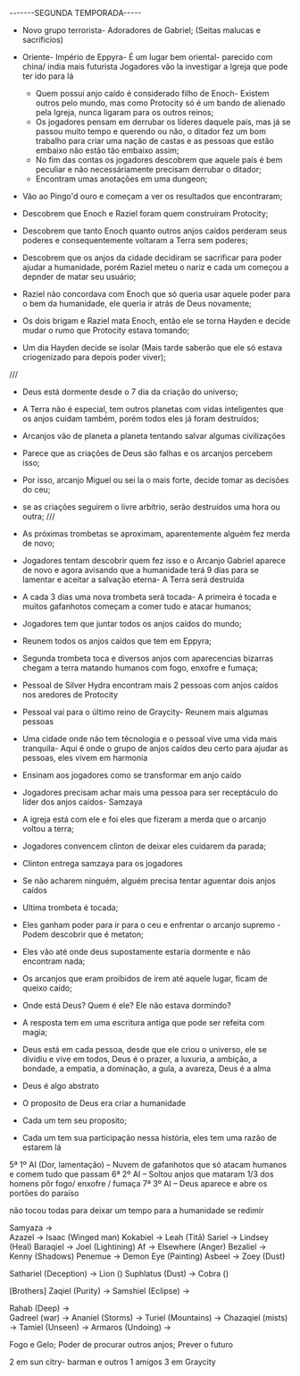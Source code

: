 -------SEGUNDA TEMPORADA-----

- Novo grupo terrorista- Adoradores de Gabriel; (Seitas malucas e sacrificios)

- Oriente- Império de Eppyra- É um lugar bem oriental- parecido com china/ india mais futurista
  Jogadores vão la investigar a Igreja que pode ter ido para lá

  - Quem possui anjo caído é considerado filho de Enoch- Existem outros pelo mundo, mas como Protocity só é um bando de alienado pela Igreja, nunca ligaram para os outros reinos;
  - Os jogadores pensam em derrubar os líderes daquele país, mas já se passou muito tempo e querendo ou não, o ditador fez um bom trabalho para criar uma nação de castas e as pessoas que estão embaixo não estão tão embaixo assim;
  - No fim das contas os jogadores descobrem que aquele país é bem peculiar e não necessáriamente precisam derrubar o ditador;
  - Encontram umas anotações em uma dungeon;

- Vão ao Pingo'd ouro e começam a ver os resultados que encontraram; 
- Descobrem que Enoch e Raziel foram quem construíram Protocity;
- Descobrem que tanto Enoch quanto outros anjos caídos perderam seus poderes e consequentemente voltaram a Terra sem poderes;
- Descobrem que os anjos da cidade decidiram se sacrificar para poder ajudar a humanidade, porém Raziel meteu o nariz e cada um começou a depnder de matar seu usuário;
- Raziel não concordava com Enoch que só queria usar aquele poder para o bem da humanidade, ele queria ir atrás de Deus novamente;
- Os dois brigam e Raziel mata Enoch, então ele se torna Hayden e decide mudar o rumo que Protocity estava tomando;
- Um dia Hayden decide se isolar (Mais tarde saberão que ele só estava criogenizado para depois poder viver);

///
- Deus está dormente desde o 7 dia da criação do universo;
- A Terra não é especial, tem outros planetas com vidas inteligentes que os anjos cuidam também, porém todos eles já foram destruídos;
- Arcanjos vão de planeta a planeta tentando salvar algumas civilizações
- Parece que as criações de Deus são falhas e os arcanjos percebem isso;
- Por isso, arcanjo Miguel ou sei la o mais forte, decide tomar as decisões do ceu;
- se as criações seguirem o livre arbítrio, serão destruídos uma hora ou outra;
///

- As próximas trombetas se aproximam, aparentemente alguém fez merda de novo;
- Jogadores tentam descobrir quem fez isso e o Arcanjo Gabriel aparece de novo e agora avisando que a humanidade terá 9 dias para se lamentar e aceitar a salvação eterna- A Terra será destruída
- A cada 3 dias uma nova trombeta será tocada- A primeira é tocada e muitos gafanhotos começam a comer tudo e atacar humanos;

- Jogadores tem que juntar todos os anjos caídos do mundo;

- Reunem todos os anjos caídos que tem em Eppyra;
- Segunda trombeta toca e diversos anjos com aparecencias bizarras chegam a terra matando humanos com fogo, enxofre e fumaça;
- Pessoal de Silver Hydra encontram mais 2 pessoas com anjos caídos nos aredores de Protocity

- Pessoal vai para o último reino de Graycity- Reunem mais algumas pessoas
- Uma cidade onde não tem técnologia e o pessoal vive uma vida mais tranquila- Aqui é onde o grupo de anjos caídos deu certo para ajudar as pessoas, eles vivem em harmonia
- Ensinam aos jogadores como se transformar em anjo caído

- Jogadores precisam achar mais uma pessoa para ser receptáculo do líder dos anjos caídos- Samzaya
- A igreja está com ele e foi eles que fizeram a merda que o arcanjo voltou a terra;
- Jogadores convencem clinton de deixar eles cuidarem da parada;

- Clinton entrega samzaya para os jogadores
- Se não acharem ninguém, alguém precisa tentar aguentar dois anjos caídos
- Ultima trombeta é tocada;
- Eles ganham poder para ir para o ceu e enfrentar o arcanjo supremo - Podem descobrir que é metaton;

- Eles vão até onde deus supostamente estaria dormente e não encontram nada;
- Os arcanjos que eram proibidos de irem até aquele lugar, ficam de queixo caído;
- Onde está Deus? Quem é ele? Ele não estava dormindo?
- A resposta tem em uma escritura antiga que pode ser refeita com magia;

- Deus está em cada pessoa, desde que ele criou o universo, ele se dividiu e vive em todos, Deus é o prazer, a luxuria, a ambição, a bondade, a empatia, a dominação, a gula, a avareza, Deus é a alma
- Deus é algo abstrato
- O proposito de Deus era criar a humanidade
- Cada um tem seu proposito;
- Cada um tem sua participação nessa história, eles tem uma razão de estarem lá



5ª 1º AI (Dor, lamentação) – Nuvem de gafanhotos que só atacam humanos e comem tudo que passam
6ª 2º AI – Soltou anjos que mataram 1/3 dos homens pôr fogo/ enxofre / fumaça
7ª 3º AI – Deus aparece e abre os portões do paraíso

não tocou todas para deixar um tempo para a humanidade se redimir


Samyaza               ->     
Azazel                ->     Isaac        (Winged man)
Kokabiel              ->     Leah         (Titã)
Sariel                ->     Lindsey      (Heal)
Baraqiel              ->     Joel         (Lightining)
Af                    ->     Elsewhere    (Anger)
Bezaliel              ->     Kenny        (Shadows)
Penemue               ->     Demon Eye    (Painting)
Asbeel                ->     Zoey         (Dust)

Sathariel (Deception) ->     Lion         ()
Suphlatus (Dust)      ->     Cobra        ()

[Brothers]
Zaqiel (Purity)       -> 
Samshiel (Eclipse)    ->


Rahab (Deep)          ->     
Gadreel (war)         ->
Ananiel (Storms)      ->
Turiel (Mountains)    ->
Chazaqiel (mists)     ->
Tamiel (Unseen)       ->
Armaros (Undoing)     ->




Fogo e Gelo;
Poder de procurar outros anjos;
Prever o futuro


2 em sun citry- barman e outros 1 amigos
3 em Graycity